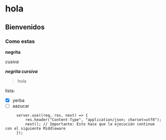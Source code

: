 # hola

## Bienvenidos

### Como estas

**negrita**

*cusiva*

***negrita cursiva***

> hola 

lista:
- [x] yerba
- [ ] aazucar
  
``` 
     server.use((req, res, next) => {
         res.header("Content-Type", "application/json; charset=utf8");
         next(); // Importante: Esto hace que la ejecución continue con el siguiente Middleware
     });
```